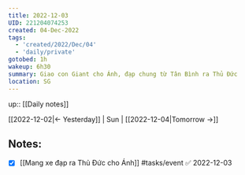 ```yaml
---
title: 2022-12-03
UID: 221204074253
created: 04-Dec-2022
tags:
  - 'created/2022/Dec/04'
  - 'daily/private'
gotobed: 1h
wakeup: 6h30
summary: Giao con Giant cho Ánh, đạp chung từ Tân Bình ra Thủ Đức
location: SG
---
```

up:: [[Daily notes]]

[[2022-12-02|<- Yesterday]] | Sun | [[2022-12-04|Tomorrow ->]]

## Notes:
- [x] [[Mang xe đạp ra Thủ Đức cho Ánh]] #tasks/event ✅ 2022-12-03
